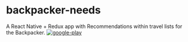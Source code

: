 # backpacker-needs
A React Native + Redux app with Recommendations within travel lists for the Backpacker.
[![google-play](https://shootismoke.github.io/assets/images/play-store.png)](https://play.google.com/store/apps/details?id=com.marcos.myProject)
